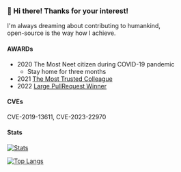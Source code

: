### 👋 Hi there! Thanks for your interest!

I'm always dreaming about contributing to humankind,  
open-source is the way how I achieve.

#### AWARDs

- 2020 The Most Neet citizen during COVID-19 pandemic
  - Stay home for three months
- 2021 [The Most Trusted Colleague](https://user-images.githubusercontent.com/5786577/163976728-7447b351-1390-4d41-9fab-dc310f28f59b.png)
- 2022 [Large PullRequest Winner](https://user-images.githubusercontent.com/5786577/210036695-6b90a118-a279-4da1-a49b-0597bbe624a0.png)

#### CVEs
CVE-2019-13611, CVE-2023-22970

#### Stats
[![Stats](https://github-readme-stats.vercel.app/api?username=stonemoe&show_icons=true&theme=transparent)](https://github.com/anuraghazra/github-readme-stats)

[![Top Langs](https://github-readme-stats.vercel.app/api/top-langs/?username=stonemoe&layout=compact&theme=transparent)](https://github.com/anuraghazra/github-readme-stats)
<!--
**StoneMoe/StoneMoe** is a ✨ _special_ ✨ repository because its `README.md` (this file) appears on your GitHub profile.

Here are some ideas to get you started:

- 🔭 I’m currently working on ...
- 🌱 I’m currently learning ...
- 👯 I’m looking to collaborate on ...
- 🤔 I’m looking for help with ...
- 💬 Ask me about ...
- 📫 How to reach me: ...
- 😄 Pronouns: ...
- ⚡ Fun fact: ...
-->
